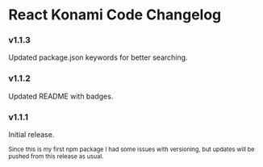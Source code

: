 # React Konami Code Changelog

### v1.1.3
Updated package.json keywords for better searching.

### v1.1.2
Updated README with badges.

### v1.1.1
Initial release.

<small>Since this is my first npm package I had some issues with versioning, but updates will be pushed from this release as usual.</small>